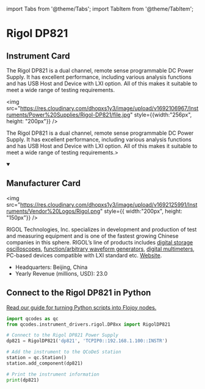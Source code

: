 
import Tabs from '@theme/Tabs';
import TabItem from '@theme/TabItem';

# Rigol DP821

## Instrument Card

<div className="flex">

<div>

The Rigol DP821 is a dual channel, remote sense programmable DC Power Supply. It has excellent performance, including various analysis functions and has USB Host and Device with LXI option. All of this makes it suitable to meet a wide range of testing requirements.

</div>

<img src="https://res.cloudinary.com/dhopxs1y3/image/upload/v1692106967/Instruments/Power%20Supplies/Rigol-DP821/file.jpg" style={{width:"256px", height: "200px"}} />

</div>

The Rigol DP821 is a dual channel, remote sense programmable DC Power Supply. It has excellent performance, including various analysis functions and has USB Host and Device with LXI option. All of this makes it suitable to meet a wide range of testing requirements.>

<details open>
<summary><h2>Manufacturer Card</h2></summary>

<img src="https://res.cloudinary.com/dhopxs1y3/image/upload/v1692125991/Instruments/Vendor%20Logos/Rigol.png" style={{ width:"200px", height: "150px"}} />

RIGOL Technologies, Inc. specializes in development and production of test and measuring equipment and is one of the fastest growing Chinese companies in this sphere.
RIGOL’s line of products includes [digital storage oscilloscopes](https://www.tmatlantic.com/e-store/index.php?SECTION_ID=227), [function/arbitrary waveform generators](https://www.tmatlantic.com/e-store/index.php?SECTION_ID=230), [digital multimeters](https://www.tmatlantic.com/e-store/index.php?SECTION_ID=233), PC-based devices compatible with LXI standard etc. <a href="https://www.rigol.com/">Website</a>.

<ul>
  <li>Headquarters: Beijing, China</li>
  <li>Yearly Revenue (millions, USD): 23.0</li>
</ul>
</details>

## Connect to the Rigol DP821 in Python

[Read our guide for turning Python scripts into Flojoy nodes.](https://docs.flojoy.ai/custom-nodes/creating-custom-node/)


<Tabs>
<TabItem value="Qcodes" label="Qcodes">

```python
import qcodes as qc
from qcodes.instrument_drivers.rigol.DP8xx import RigolDP821

# Connect to the Rigol DP821 Power Supply
dp821 = RigolDP821('dp821', 'TCPIP0::192.168.1.100::INSTR')

# Add the instrument to the QCoDeS station
station = qc.Station()
station.add_component(dp821)

# Print the instrument information
print(dp821)
```

</TabItem>
</Tabs>
